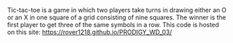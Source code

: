 Tic-tac-toe is a game in which two players take turns in drawing either an  O or an X in one square of a grid consisting of nine squares. The winner is the first player to get three of the same symbols in a row.
This code is hosted on this site:
https://rover1218.github.io/PRODIGY_WD_03/
